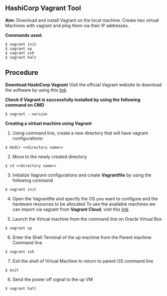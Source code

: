 ## HashiCorp Vagrant Tool

**Aim:** Download and install Vagrant on the local machine. Create two virtual Machines with vagrant and ping them via their IP addresses.

**Commands used:**

 ```
 $ vagrant init
 $ vagrant up
 $ vagrant ssh
 $ vagrant halt
 ```

## Procedure

**Download HashiCorp Vagrant** 
Visit the official Vagrant website to download the software by using this [link](https://www.vagrantup.com/downloads.html)

**Check if Vagrant is successfully installed by using the following command on CMD**
```
$ vagrant --version
```

**Creating a virtual machine using Vagrant**

1. Using command line, create a new directory that will have vagrant configurations:
```
$ mkdir <<directory name>>
```

2. Move to the newly created directory
```
$ cd <<directory name>>
```

3. Initialize Vagrant configurations and create **Vagrantfile** by using the following command
```
$ vagrant init
```

4. Open the Vagrantfile and specify the OS you want to configure and the hardware resources to be allocated
To see the available machines we can import via vagrant from **Vagrant Cloud**, visit this [link](https://app.vagrantup.com/boxes/search)

5. Launch the Virtual machine from the command line on Oracle Virtual Box
```
$ vagrant up
```

6. Enter the Shell Terminal of the up machine from the Parent machine Command line
```
$ vagrant ssh
```

7. Exit the shell of Virtual Machine to return to parent OS command line
```
$ exit
```

8. Send the power off signal to the up VM
```
$ vagrant halt
```
